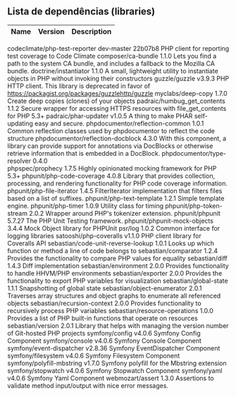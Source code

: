 
## Lista de dependências (libraries)

Name | Version | Description
-----|---------|------------------------------------------------------
codeclimate/php-test-reporter      dev-master 22b07b8 PHP client for reporting test coverage to Code Climate
composer/ca-bundle                 1.1.0              Lets you find a path to the system CA bundle, and includes a fallback to the Mozilla CA bundle.
doctrine/instantiator              1.1.0              A small, lightweight utility to instantiate objects in PHP without invoking their constructors
guzzle/guzzle                      v3.9.3             PHP HTTP client. This library is deprecated in favor of https://packagist.org/packages/guzzlehttp/guzzle
myclabs/deep-copy                  1.7.0              Create deep copies (clones) of your objects
padraic/humbug_get_contents        1.1.2              Secure wrapper for accessing HTTPS resources with file_get_contents for PHP 5.3+
padraic/phar-updater               v1.0.5             A thing to make PHAR self-updating easy and secure.
phpdocumentor/reflection-common    1.0.1              Common reflection classes used by phpdocumentor to reflect the code structure
phpdocumentor/reflection-docblock  4.3.0              With this component, a library can provide support for annotations via DocBlocks or otherwise retrieve information that is embedded in a DocBlock.
phpdocumentor/type-resolver        0.4.0             
phpspec/prophecy                   1.7.5              Highly opinionated mocking framework for PHP 5.3+
phpunit/php-code-coverage          4.0.8              Library that provides collection, processing, and rendering functionality for PHP code coverage information.
phpunit/php-file-iterator          1.4.5              FilterIterator implementation that filters files based on a list of suffixes.
phpunit/php-text-template          1.2.1              Simple template engine.
phpunit/php-timer                  1.0.9              Utility class for timing
phpunit/php-token-stream           2.0.2              Wrapper around PHP's tokenizer extension.
phpunit/phpunit                    5.7.27             The PHP Unit Testing framework.
phpunit/phpunit-mock-objects       3.4.4              Mock Object library for PHPUnit
psr/log                            1.0.2              Common interface for logging libraries
satooshi/php-coveralls             v1.1.0             PHP client library for Coveralls API
sebastian/code-unit-reverse-lookup 1.0.1              Looks up which function or method a line of code belongs to
sebastian/comparator               1.2.4              Provides the functionality to compare PHP values for equality
sebastian/diff                     1.4.3              Diff implementation
sebastian/environment              2.0.0              Provides functionality to handle HHVM/PHP environments
sebastian/exporter                 2.0.0              Provides the functionality to export PHP variables for visualization
sebastian/global-state             1.1.1              Snapshotting of global state
sebastian/object-enumerator        2.0.1              Traverses array structures and object graphs to enumerate all referenced objects
sebastian/recursion-context        2.0.0              Provides functionality to recursively process PHP variables
sebastian/resource-operations      1.0.0              Provides a list of PHP built-in functions that operate on resources
sebastian/version                  2.0.1              Library that helps with managing the version number of Git-hosted PHP projects
symfony/config                     v4.0.6             Symfony Config Component
symfony/console                    v4.0.6             Symfony Console Component
symfony/event-dispatcher           v2.8.36            Symfony EventDispatcher Component
symfony/filesystem                 v4.0.6             Symfony Filesystem Component
symfony/polyfill-mbstring          v1.7.0             Symfony polyfill for the Mbstring extension
symfony/stopwatch                  v4.0.6             Symfony Stopwatch Component
symfony/yaml                       v4.0.6             Symfony Yaml Component
webmozart/assert                   1.3.0              Assertions to validate method input/output with nice error messages.


